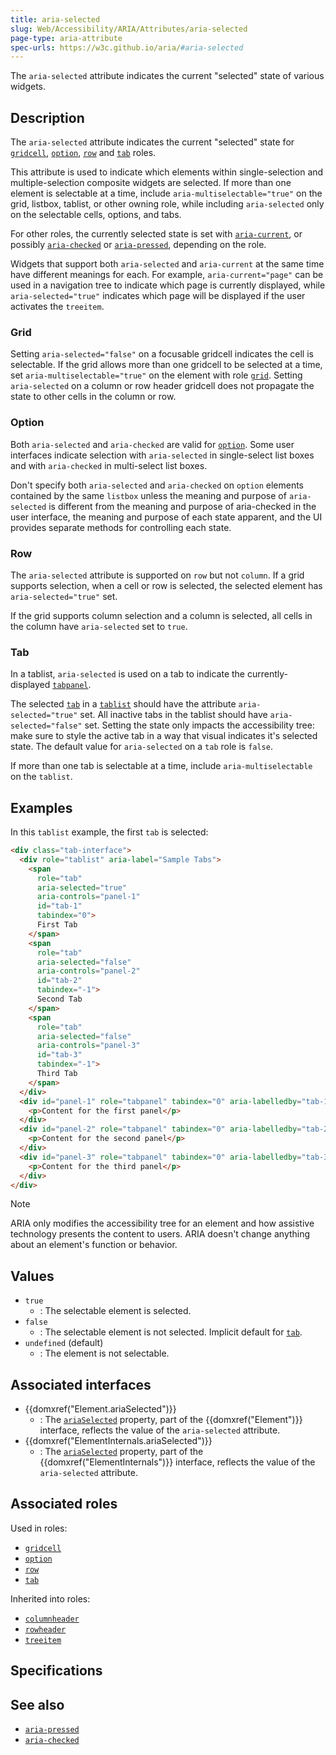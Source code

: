 ```yaml
---
title: aria-selected
slug: Web/Accessibility/ARIA/Attributes/aria-selected
page-type: aria-attribute
spec-urls: https://w3c.github.io/aria/#aria-selected
---
```




The `aria-selected` attribute indicates the current "selected" state of various widgets.

## Description

The `aria-selected` attribute indicates the current "selected" state for [`gridcell`](/Web/Accessibility/ARIA/Roles/gridcell_role), [`option`](/Web/Accessibility/ARIA/Roles/option_role), [`row`](/Web/Accessibility/ARIA/Roles/row_role) and [`tab`](/Web/Accessibility/ARIA/Roles/tab_role) roles.

This attribute is used to indicate which elements within single-selection and multiple-selection composite widgets are selected. If more than one element is selectable at a time, include `aria-multiselectable="true"` on the grid, listbox, tablist, or other owning role, while including `aria-selected` only on the selectable cells, options, and tabs.

For other roles, the currently selected state is set with [`aria-current`](/Web/Accessibility/ARIA/Attributes/aria-current), or possibly [`aria-checked`](/Web/Accessibility/ARIA/Attributes/aria-checked) or [`aria-pressed`](/Web/Accessibility/ARIA/Attributes/aria-pressed), depending on the role.

Widgets that support both `aria-selected` and `aria-current` at the same time have different meanings for each. For example, `aria-current="page"` can be used in a navigation tree to indicate which page is currently displayed, while `aria-selected="true"` indicates which page will be displayed if the user activates the `treeitem`.

### Grid

Setting `aria-selected="false"` on a focusable gridcell indicates the cell is selectable. If the grid allows more than one gridcell to be selected at a time, set `aria-multiselectable="true"` on the element with role [`grid`](/Web/Accessibility/ARIA/Roles/grid_role). Setting `aria-selected` on a column or row header gridcell does not propagate the state to other cells in the column or row.

### Option

Both `aria-selected` and `aria-checked` are valid for [`option`](/Web/Accessibility/ARIA/Roles/option_role). Some user interfaces indicate selection with `aria-selected` in single-select list boxes and with `aria-checked` in multi-select list boxes.

Don't specify both `aria-selected` and `aria-checked` on `option` elements contained by the same `listbox` unless the meaning and purpose of `aria-selected` is different from the meaning and purpose of aria-checked in the user interface, the meaning and purpose of each state apparent, and the UI provides separate methods for controlling each state.

### Row

The `aria-selected` attribute is supported on `row` but not `column`. If a grid supports selection, when a cell or row is selected, the selected element has `aria-selected="true"` set.

If the grid supports column selection and a column is selected, all cells in the column have `aria-selected` set to `true`.

### Tab

In a tablist, `aria-selected` is used on a tab to indicate the currently-displayed [`tabpanel`](/Web/Accessibility/ARIA/Roles/tabpanel_role).

The selected [`tab`](/Web/Accessibility/ARIA/Roles/tab_role) in a [`tablist`](/Web/Accessibility/ARIA/Roles/tablist_role) should have the attribute `aria-selected="true"` set. All inactive tabs in the tablist should have `aria-selected="false"` set. Setting the state only impacts the accessibility tree: make sure to style the active tab in a way that visual indicates it's selected state. The default value for `aria-selected` on a `tab` role is `false`.

If more than one tab is selectable at a time, include `aria-multiselectable` on the `tablist`.

## Examples

In this `tablist` example, the first `tab` is selected:

```html
<div class="tab-interface">
  <div role="tablist" aria-label="Sample Tabs">
    <span
      role="tab"
      aria-selected="true"
      aria-controls="panel-1"
      id="tab-1"
      tabindex="0">
      First Tab
    </span>
    <span
      role="tab"
      aria-selected="false"
      aria-controls="panel-2"
      id="tab-2"
      tabindex="-1">
      Second Tab
    </span>
    <span
      role="tab"
      aria-selected="false"
      aria-controls="panel-3"
      id="tab-3"
      tabindex="-1">
      Third Tab
    </span>
  </div>
  <div id="panel-1" role="tabpanel" tabindex="0" aria-labelledby="tab-1">
    <p>Content for the first panel</p>
  </div>
  <div id="panel-2" role="tabpanel" tabindex="0" aria-labelledby="tab-2" hidden>
    <p>Content for the second panel</p>
  </div>
  <div id="panel-3" role="tabpanel" tabindex="0" aria-labelledby="tab-3" hidden>
    <p>Content for the third panel</p>
  </div>
</div>
```

> [!NOTE]
> ARIA only modifies the accessibility tree for an element and how assistive technology presents the content to users. ARIA doesn't change anything about an element's function or behavior.

## Values

- `true`
  - : The selectable element is selected.
- `false`
  - : The selectable element is not selected. Implicit default for [`tab`](/Web/Accessibility/ARIA/Roles/tab_role).
- `undefined` (default)
  - : The element is not selectable.

## Associated interfaces

- {{domxref("Element.ariaSelected")}}
  - : The [`ariaSelected`](/Web/API/Element/ariaSelected) property, part of the {{domxref("Element")}} interface, reflects the value of the `aria-selected` attribute.
- {{domxref("ElementInternals.ariaSelected")}}
  - : The [`ariaSelected`](/Web/API/ElementInternals/ariaSelected) property, part of the {{domxref("ElementInternals")}} interface, reflects the value of the `aria-selected` attribute.

## Associated roles

Used in roles:

- [`gridcell`](/Web/Accessibility/ARIA/Roles/gridcell_role)
- [`option`](/Web/Accessibility/ARIA/Roles/option_role)
- [`row`](/Web/Accessibility/ARIA/Roles/row_role)
- [`tab`](/Web/Accessibility/ARIA/Roles/tab_role)

Inherited into roles:

- [`columnheader`](/Web/Accessibility/ARIA/Roles/columnheader_role)
- [`rowheader`](/Web/Accessibility/ARIA/Roles/rowheader_role)
- [`treeitem`](/Web/Accessibility/ARIA/Roles/treeitem_role)

## Specifications



## See also

- [`aria-pressed`](/Web/Accessibility/ARIA/Attributes/aria-pressed)
- [`aria-checked`](/Web/Accessibility/ARIA/Attributes/aria-checked)
